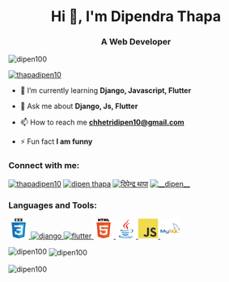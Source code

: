 <h1 align="center">Hi 👋, I'm Dipendra Thapa</h1>
<h3 align="center">A Web Developer</h3>

<p align="left"> <img src="https://komarev.com/ghpvc/?username=dipen100&label=Profile%20views&color=0e75b6&style=flat" alt="dipen100" /> </p>

<p align="left"> <a href="https://twitter.com/thapadipen10" target="blank"><img src="https://img.shields.io/twitter/follow/thapadipen10?logo=twitter&style=for-the-badge" alt="thapadipen10" /></a> </p>

- 🌱 I’m currently learning **Django, Javascript, Flutter**

- 💬 Ask me about **Django, Js, Flutter**

- 📫 How to reach me **chhetridipen10@gmail.com**

- ⚡ Fun fact **I am funny**

<h3 align="left">Connect with me:</h3>
<p align="left">
<a href="https://twitter.com/thapadipen10" target="blank"><img align="center" src="https://raw.githubusercontent.com/rahuldkjain/github-profile-readme-generator/master/src/images/icons/Social/twitter.svg" alt="thapadipen10" height="30" width="40" /></a>
<a href="https://linkedin.com/in/dipen thapa" target="blank"><img align="center" src="https://raw.githubusercontent.com/rahuldkjain/github-profile-readme-generator/master/src/images/icons/Social/linked-in-alt.svg" alt="dipen thapa" height="30" width="40" /></a>
<a href="https://fb.com/दिपेन्द्र थापा" target="blank"><img align="center" src="https://raw.githubusercontent.com/rahuldkjain/github-profile-readme-generator/master/src/images/icons/Social/facebook.svg" alt="दिपेन्द्र थापा" height="30" width="40" /></a>
<a href="https://instagram.com/__dipen__" target="blank"><img align="center" src="https://raw.githubusercontent.com/rahuldkjain/github-profile-readme-generator/master/src/images/icons/Social/instagram.svg" alt="__dipen__" height="30" width="40" /></a>
</p>

<h3 align="left">Languages and Tools:</h3>
<p align="left"> <a href="https://www.w3schools.com/css/" target="_blank" rel="noreferrer"> <img src="https://raw.githubusercontent.com/devicons/devicon/master/icons/css3/css3-original-wordmark.svg" alt="css3" width="40" height="40"/> </a> <a href="https://www.djangoproject.com/" target="_blank" rel="noreferrer"> <img src="https://cdn.worldvectorlogo.com/logos/django.svg" alt="django" width="40" height="40"/> </a> <a href="https://flutter.dev" target="_blank" rel="noreferrer"> <img src="https://www.vectorlogo.zone/logos/flutterio/flutterio-icon.svg" alt="flutter" width="40" height="40"/> </a> <a href="https://www.w3.org/html/" target="_blank" rel="noreferrer"> <img src="https://raw.githubusercontent.com/devicons/devicon/master/icons/html5/html5-original-wordmark.svg" alt="html5" width="40" height="40"/> </a> <a href="https://www.java.com" target="_blank" rel="noreferrer"> <img src="https://raw.githubusercontent.com/devicons/devicon/master/icons/java/java-original.svg" alt="java" width="40" height="40"/> </a> <a href="https://developer.mozilla.org/en-US/docs/Web/JavaScript" target="_blank" rel="noreferrer"> <img src="https://raw.githubusercontent.com/devicons/devicon/master/icons/javascript/javascript-original.svg" alt="javascript" width="40" height="40"/> </a> <a href="https://www.mysql.com/" target="_blank" rel="noreferrer"> <img src="https://raw.githubusercontent.com/devicons/devicon/master/icons/mysql/mysql-original-wordmark.svg" alt="mysql" width="40" height="40"/> </a> </p>

<p><img align="left" src="https://github-readme-stats.vercel.app/api/top-langs?username=dipen100&show_icons=true&locale=en&layout=compact" alt="dipen100" /></p>

<p>&nbsp;<img align="center" src="https://github-readme-stats.vercel.app/api?username=dipen100&show_icons=true&locale=en" alt="dipen100" /></p>

<p><img align="center" src="https://github-readme-streak-stats.herokuapp.com/?user=dipen100&" alt="dipen100" /></p>
